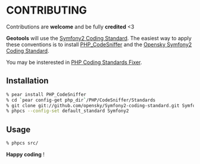 CONTRIBUTING
============

Contributions are **welcome** and be fully **credited** <3

**Geotools** will use the [Symfony2 Coding Standard](http://symfony.com/doc/current/contributing/code/standards.html).
The easiest way to apply these conventions is to install [PHP_CodeSniffer](http://pear.php.net/package/PHP_CodeSniffer)
and the [Opensky Symfony2 Coding Standard](https://github.com/opensky/Symfony2-coding-standard).

You may be insterested in [PHP Coding Standards Fixer](https://github.com/fabpot/PHP-CS-Fixer).

Installation
------------

``` bash
% pear install PHP_CodeSniffer
% cd `pear config-get php_dir`/PHP/CodeSniffer/Standards
% git clone git://github.com/opensky/Symfony2-coding-standard.git Symfony2
% phpcs --config-set default_standard Symfony2
```

Usage
-----

``` bash
% phpcs src/
```

**Happy coding** !
